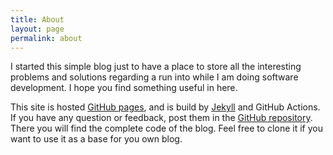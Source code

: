 ```yaml
---
title: About
layout: page
permalink: about
---
```


I started this simple blog just to have a place to store all the interesting
problems and solutions regarding a run into while I am doing software
development. I hope you find something useful in here.

This site is hosted [GitHub pages](https://pages.github.com/), and is build by
[Jekyll](https://jekyllrb.com/) and GitHub Actions. If you have any question or
feedback, post them in the [GitHub
repository](https://github.com/pekspro/pekspro.github.io). There you will find
the complete code of the blog. Feel free to clone it if you want to use it as a
base for you own blog.

